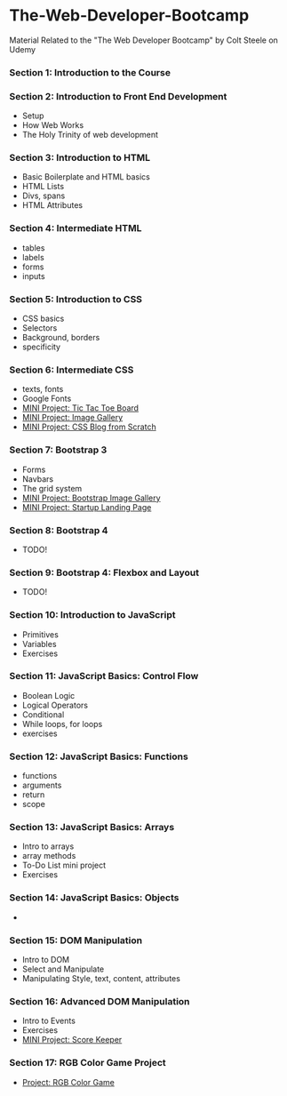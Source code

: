 # The-Web-Developer-Bootcamp
Material Related to the "The Web Developer Bootcamp" by Colt Steele on Udemy

### Section 1: Introduction to the Course

### Section 2: Introduction to Front End Development

  * Setup
  * How Web Works
  * The Holy Trinity of web development
  
### Section 3: Introduction to HTML
  * Basic Boilerplate and HTML basics
  * HTML Lists
  * Divs, spans
  * HTML Attributes
  
### Section 4: Intermediate HTML
  * tables
  * labels
  * forms
  * inputs
  
### Section 5: Introduction to CSS
  * CSS basics
  * Selectors
  * Background, borders
  * specificity
  
### Section 6: Intermediate CSS
  * texts, fonts
  * Google Fonts
  * [MINI Project: Tic Tac Toe Board](https://github.com/tielushko/The-Web-Developer-Bootcamp/tree/master/Unit%206%20-%20Intermediate%20CSS/Tic%20Tac%20Toe%20Board)
  * [MINI Project: Image Gallery](https://github.com/tielushko/The-Web-Developer-Bootcamp/tree/master/Unit%206%20-%20Intermediate%20CSS/Image%20Blog)
  * [MINI Project: CSS Blog from Scratch](https://github.com/tielushko/The-Web-Developer-Bootcamp/tree/master/Unit%206%20-%20Intermediate%20CSS/Blog%20Exercise)
  
  ### Section 7: Bootstrap 3
  * Forms
  * Navbars
  * The grid system
  * [MINI Project: Bootstrap Image Gallery](https://github.com/tielushko/The-Web-Developer-Bootcamp/tree/master/Unit%207%20-%20Bootstrap%203/Image%20Gallery)
  * [MINI Project: Startup Landing Page](https://github.com/tielushko/The-Web-Developer-Bootcamp/tree/master/Unit%207%20-%20Bootstrap%203/Landing%20Page)
  
  ### Section 8: Bootstrap 4
  * TODO!
  
  ### Section 9: Bootstrap 4: Flexbox and Layout
  * TODO!
  
  ### Section 10: Introduction to JavaScript
  * Primitives
  * Variables
  * Exercises
  
  ### Section 11: JavaScript Basics: Control Flow
  * Boolean Logic
  * Logical Operators
  * Conditional
  * While loops, for loops
  * exercises
  
  ### Section 12: JavaScript Basics: Functions
  * functions
  * arguments
  * return 
  * scope
  
  ### Section 13: JavaScript Basics: Arrays
  * Intro to arrays
  * array methods 
  * To-Do List mini project
  * Exercises
  
  ### Section 14: JavaScript Basics: Objects
  * 
  ### Section 15: DOM Manipulation
  * Intro to DOM
  * Select and Manipulate
  * Manipulating Style, text, content, attributes
  
  ### Section 16: Advanced DOM Manipulation
  * Intro to Events
  * Exercises
  * [MINI Project: Score Keeper](https://github.com/tielushko/The-Web-Developer-Bootcamp/tree/master/Unit%2016%20-%20Advanced%20DOM%20Manipulation/scoreKeeper)
  
  ### Section 17: RGB Color Game Project
  * [Project: RGB Color Game](https://tielushko.github.io/RGB-Color-Guessing-Game/)
